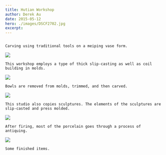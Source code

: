 ```yaml
---
title: Hutian Workshop
author: Derek Au
date: 2015-05-12
hero: ./images/DSCF2702.jpg
excerpt: 
---
```


![]()
    
    Carving using traditional tools on a meiping vase form.
    
![](./images/DSCF2710.jpg)
    
    This workshop employs a type of thick slip-casting as well as coil building in molds.
    
![](./images/DSCF2712.jpg)
    
    Bowls are removed from molds, trimmed, and then carved.
    
![](./images/DSCF2717.jpg)
    
    This studio also copies sculptures. The elements of the sculptures are slip-casted and press molded.
    
![](./images/DSCF2706.jpg)
    
    After firing, most of the porcelain goes through a process of antiquing.
    
![](./images/DSCF2704.jpg)
    
    Some finished items.
